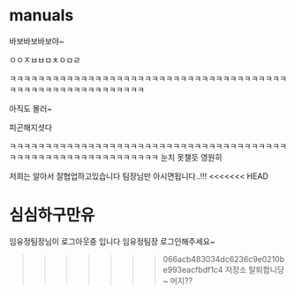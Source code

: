 # manuals

바보바보바보야~

ㅇㅇㅈㅂㅂㅁㅊㅇㅁㄹ



ㅋㅋㅋㅋㅋㅋㅋㅋㅋㅋㅋㅋㅋㅋㅋㅋㅋㅋㅋㅋㅋㅋㅋㅋㅋㅋㅋㅋㅋㅋㅋㅋㅋㅋㅋㅋㅋㅋㅋㅋㅋㅋㅋㅋㅋㅋㅋㅋㅋㅋㅋㅋㅋㅋㅋㅋㅋㅋ







아직도 몰러~



피곤해지셧다



ㅋㅋㅋㅋㅋㅋㅋㅋㅋㅋㅋㅋㅋㅋㅋㅋㅋㅋㅋㅋㅋㅋㅋㅋㅋㅋㅋㅋㅋㅋㅋㅋㅋㅋㅋㅋㅋㅋㅋㅋㅋㅋㅋㅋㅋㅋㅋㅋㅋㅋㅋㅋㅋㅋㅋㅋㅋㅋㅋㅋ 눈치 못챌듯 영원히


저희는 알아서 잘협업하고있습니다
팀장님만 아시면됩니다..!!!
<<<<<<< HEAD

심심하구만유
=======
임유정팀장님이 로그아웃중 입니다
임유정팀장 로그인해주세요~
>>>>>>> 066acb483034dc6236c9e0210be993eacfbdf1c4
저장소 탈퇴합니당~
머지??
